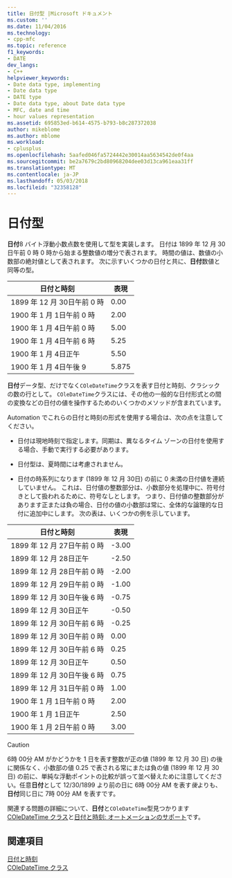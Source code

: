 ```yaml
---
title: 日付型 |Microsoft ドキュメント
ms.custom: ''
ms.date: 11/04/2016
ms.technology:
- cpp-mfc
ms.topic: reference
f1_keywords:
- DATE
dev_langs:
- C++
helpviewer_keywords:
- Date data type, implementing
- Date data type
- DATE type
- Date data type, about Date data type
- MFC, date and time
- hour values representation
ms.assetid: 695853ed-b614-4575-b793-b8c287372038
author: mikeblome
ms.author: mblome
ms.workload:
- cplusplus
ms.openlocfilehash: 5aafed046fa5724442e30014aa5634542de0f4aa
ms.sourcegitcommit: be2a7679c2bd80968204dee03d13ca961eaa31ff
ms.translationtype: MT
ms.contentlocale: ja-JP
ms.lasthandoff: 05/03/2018
ms.locfileid: "32358128"
---
```

# <a name="date-type"></a>日付型
**日付**8 バイト浮動小数点数を使用して型を実装します。 日付は 1899 年 12 月 30 日午前 0 時 0 時から始まる整数値の増分で表されます。 時間の値は、数値の小数部の絶対値として表されます。 次に示すいくつかの日付と共に、**日付**数値と同等の型。  
  
|日付と時刻|表現|  
|-------------------|--------------------|  
|1899 年 12 月 30日午前 0 時|0.00|  
|1900 年 1 月 1日午前 0 時|2.00|  
|1900 年 1 月 4日午前 0 時|5.00|  
|1900 年 1 月 4日午前 6 時|5.25|  
|1900 年 1 月 4日正午|5.50|  
|1900 年 1 月 4日午後 9|5.875|  
  
 **日付**データ型、だけでなく`COleDateTime`クラスを表す日付と時刻、クラシックの数の行として。 `COleDateTime`クラスには、その他の一般的な日付形式との間の変換などの日付の値を操作するためのいくつかのメソッドが含まれています。  
  
 Automation でこれらの日付と時刻の形式を使用する場合は、次の点を注意してください。  
  
-   日付は現地時刻で指定します。同期は、異なるタイム ゾーンの日付を使用する場合、手動で実行する必要があります。  
  
-   日付型は、夏時間には考慮されません。  
  
-   日付の時系列になります (1899 年 12 月 30日) の前に 0 未満の日付値を連続していません。 これは、日付値の整数部分は、小数部分を処理中に、符号付きとして扱われるために、符号なしとします。 つまり、日付値の整数部分があります正または負の場合、日付の値の小数部は常に、全体的な論理的な日付に追加中にします。 次の表は、いくつかの例を示しています。  
  
|日付と時刻|表現|  
|-------------------|--------------------|  
|1899 年 12 月 27日午前 0 時|-3.00|  
|1899 年 12 月 28日正午|-2.50|  
|1899 年 12 月 28日午前 0 時|-2.00|  
|1899 年 12 月 29日午前 0 時|-1.00|  
|1899 年 12 月 30日午後 6 時|-0.75|  
|1899 年 12 月 30日正午|-0.50|  
|1899 年 12 月 30日午前 6 時|-0.25|  
|1899 年 12 月 30日午前 0 時|0.00|  
|1899 年 12 月 30日午前 6 時|0.25|  
|1899 年 12 月 30日正午|0.50|  
|1899 年 12 月 30日午後 6 時|0.75|  
|1899 年 12 月 31日午前 0 時|1.00|  
|1900 年 1 月 1日午前 0 時|2.00|  
|1900 年 1 月 1日正午|2.50|  
|1900 年 1 月 2日午前 0 時|3.00|  
  
> [!CAUTION]
>  6時 00分 AM がかどうかを 1 日を表す整数が正の値 (1899 年 12 月 30 日) の後に関係なく、小数部の値 0.25 で表される常にまたは負の値 (1899 年 12 月 30 日) の前に、単純な浮動ポイントの比較が誤って並べ替えために注意してください。任意**日付**として 12/30/1899 より前の日に 6時 00分 AM を表す*後*よりも、**日付**同じ日に 7時 00分 AM を表すです。  
  
 関連する問題の詳細について、**日付**と`COleDateTime`型見つかります[COleDateTime クラス](../atl-mfc-shared/reference/coledatetime-class.md)と[日付と時刻: オートメーションのサポート](../atl-mfc-shared/date-and-time-automation-support.md)です。  
  
## <a name="see-also"></a>関連項目  
 [日付と時刻](../atl-mfc-shared/date-and-time.md)   
 [COleDateTime クラス](../atl-mfc-shared/reference/coledatetime-class.md)

